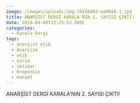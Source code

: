 ```yaml
---
image: /images/uploads/img-20190402-wa0014-1.jpg
title: ANARŞİST DERGİ KARALA'NIN 2. SAYISI ÇIKTI!
date: 2019-04-08T12:25:53.000Z
categories:
  - Karala Dergi
tags:
  - anarşist etik
  - Anarşizm
  - etik
  - evrim
  - iktidar
  - Kropotkin
  - manşet
---
```

ANARŞİST DERGİ KARALA'NIN 2. SAYISI ÇIKTI!
